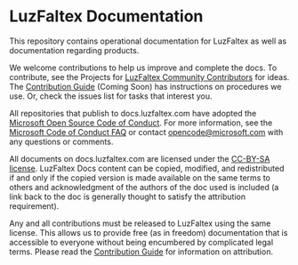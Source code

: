 # LuzFaltex Documentation
This repository contains operational documentation for LuzFaltex as well as documentation regarding products.

We welcome contributions to help us improve and complete the docs. To contribute, see the Projects for [LuzFaltex Community Contributors](https://github.com/LuzFaltex/docs/projects/1) for ideas. The [Contribution Guide](./docs/contribute/index.md) (Coming Soon) has instructions on procedures we use. Or, check the issues list for tasks that interest you.

All repositories that publish to docs.luzfaltex.com have adopted the [Microsoft Open Source Code of Conduct](https://opensource.microsoft.com/codeofconduct/). For more information, see the [Microsoft Code of Conduct FAQ](https://opensource.microsoft.com/codeofconduct/faq/) or contact [opencode@microsoft.com](mailto:opencode@microsoft.com) with any questions or comments.

All documents on docs.luzfaltex.com are licensed under the [CC-BY-SA license](license.md). LuzFaltex Docs content can be copied, modified, and redistributed if and only if the copied version is made available on the same terms to others and acknowledgment of the authors of the doc used is included (a link back to the doc is generally thought to satisfy the attribution requirement).

Any and all contributions must be released to LuzFaltex using the same license. This allows us to provide free (as in freedom) documentation that is accessible to everyone without being encumbered by complicated legal terms. Please read the [Contribution Guide](./docs/contribute/index.md) for information on attribution.